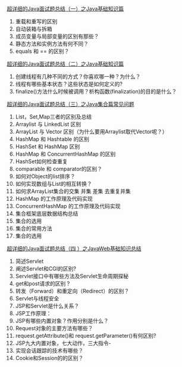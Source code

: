 [超详细的Java面试题总结（一）之Java基础知识篇](https://link.juejin.im/?target=https%3A%2F%2Fjuejin.im%2Fpost%2F5a02cd53f265da431b6ca326)

1. 重载和重写的区别
2. 自动装箱与拆箱
3. 成员变量与局部变量的区别有那些？
4. 静态方法和实例方法有何不同？
5. equals 和 == 的区别？

[超详细的Java面试题总结（二）之Java基础知识篇](https://link.juejin.im/?target=https%3A%2F%2Fjuejin.im%2Fpost%2F5a339d936fb9a04501680492)
1. 创建线程有几种不同的方式？你喜欢哪一种？为什么？
2. 线程有哪些基本状态？这些状态是如何定义的?
3. finalize()方法什么时候被调用？析构函数(finalization)的目的是什么？

[超详细的Java面试题总结（三）之Java集合篇常见问题](https://juejin.im/post/5a99544ef265da23a334ab6c)
1. List，Set,Map三者的区别及总结
2. Arraylist 与 LinkedList 区别
3. ArrayList 与 Vector 区别（为什么要用Arraylist取代Vector呢？）
4. HashMap 和 Hashtable 的区别
5. HashSet 和 HashMap 区别
6. HashMap 和 ConcurrentHashMap 的区别
7. HashSet如何检查重复
8. comparable 和 comparator的区别？
9. 如何对Object的list排序？
10. 如何实现数组与List的相互转换？
11. 如何求ArrayList集合的交集 并集 差集 去重复并集
12. HashMap 的工作原理及代码实现
13. ConcurrentHashMap 的工作原理及代码实现
14. 集合框架底层数据结构总结
15. 集合的选用
16. 集合的常用方法
14. 集合的选用


[超详细的Java面试题总结（四 ）之JavaWeb基础知识总结](https://juejin.im/post/5abf6c1b6fb9a028bd4c705f)

1. 简述Servlet
2. 阐述Servlet和CGI的区别?
3. Servlet接口中有哪些方法及Servlet生命周期探秘
4. get和post请求的区别？
5. 转发（Forward）和重定向（Redirect）的区别？
6. Servlet与线程安全
7. JSP和Servlet是什么关系？
8. JSP工作原理：
9. JSP有哪些内置对象？作用分别是什么？
10. Request对象的主要方法有哪些？
11. request.getAttribute()和 request.getParameter()有何区别?
12. JSP九大内置对象，七大动作，三大指令-
13. 实现会话跟踪的技术有哪些？
14. Cookie和Session的的区别？
